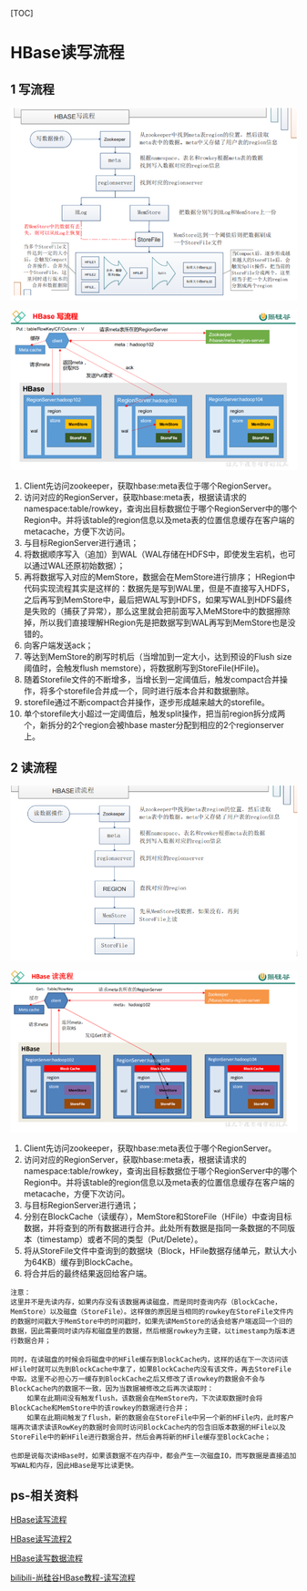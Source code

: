 [TOC]

# HBase读写流程

## 1 写流程

<img src="../picture/1604453861562.png" alt="1604453861562" style="zoom:90%;" />

![image-20201104132051968](../picture/image-20201104132051968.png)

1. Client先访问zookeeper，获取hbase:meta表位于哪个RegionServer。
2. 访问对应的RegionServer，获取hbase:meta表，根据读请求的namespace:table/rowkey，查询出目标数据位于哪个RegionServer中的哪个Region中。并将该table的region信息以及meta表的位置信息缓存在客户端的metacache，方便下次访问。
3. 与目标RegionServer进行通讯；
4. 将数据顺序写入（追加）到WAL（WAL存储在HDFS中，即使发生宕机，也可以通过WAL还原初始数据）；
5. 再将数据写入对应的MemStore，数据会在MemStore进行排序；
    HRegion中代码实现流程其实是这样的：数据先是写到WAL里，但是不直接写入HDFS，之后再写到MemStore中，最后把WAL写到HDFS，如果写WAL到HDFS最终是失败的（捕获了异常），那么这里就会把前面写入MeMStore中的数据擦除掉，所以我们直接理解HRegion先是把数据写到WAL再写到MemStore也是没错的。
6. 向客户端发送ack；
7. 等达到MemStore的刷写时机后（当增加到一定大小，达到预设的Flush size阈值时，会触发flush memstore），将数据刷写到StoreFile(HFile)。
8. 随着Storefile文件的不断增多，当增长到一定阈值后，触发compact合并操作，将多个storefile合并成一个，同时进行版本合并和数据删除。
9. storefile通过不断compact合并操作，逐步形成越来越大的storefile。
10. 单个storefile大小超过一定阈值后，触发split操作，把当前region拆分成两个，新拆分的2个region会被hbase master分配到相应的2个regionserver上。

## 2 读流程

<img src="../picture/1604453881989.png" alt="1604453881989" style="zoom:82%;" />

![image-20201104132215115](../picture/image-20201104132215115.png)

1. Client先访问zookeeper，获取hbase:meta表位于哪个RegionServer。
2. 访问对应的RegionServer，获取hbase:meta表，根据读请求的namespace:table/rowkey，查询出目标数据位于哪个RegionServer中的哪个Region中。并将该table的region信息以及meta表的位置信息缓存在客户端的metacache，方便下次访问。
3. 与目标RegionServer进行通讯；
4. 分别在BlockCache（读缓存），MemStore和StoreFile（HFile）中查询目标数据，并将查到的所有数据进行合并。此处所有数据是指同一条数据的不同版本（timestamp）或者不同的类型（Put/Delete）。
5. 将从StoreFile文件中查询到的数据块（Block，HFile数据存储单元，默认大小为64KB）缓存到BlockCache。
6. 将合并后的最终结果返回给客户端。

```
注意：
这里并不是先读内存，如果内存没有该数据再读磁盘，而是同时查询内存（BlockCache，MemStore）以及磁盘（StoreFile）。这样做的原因是当相同的rowkey在StoreFile文件内的数据时间戳大于MemStore中的时间戳时，如果先读MemStore的话会给客户端返回一个旧的数据，因此需要同时读内存和磁盘里的数据，然后根据rowkey为主键，以timestamp为版本进行数据合并；

同时，在读磁盘的时候会将磁盘中的HFile缓存到BlockCache内，这样的话在下一次访问该HFile时就可以先到BlockCache中拿了，如果BlockCache内没有该文件，再去StoreFile中取。这里不必担心万一缓存到BlockCache之后又修改了该rowkey的数据会不会与BlockCache内的数据不一致，因为当数据被修改之后再次读取时：
    如果在此期间没有触发flush，该数据会在MemStore内，下次读取数据时会将BlockCache和MemStore中的该rowkey的数据进行合并；
    如果在此期间触发了flush，新的数据会在StoreFile中另一个新的HFile内，此时客户端再次请求读该RowKey的数据时会同时访问BlockCache内的包含旧版本数据的HFile以及StoreFile中的新HFile进行数据合并，然后会再将新的HFile缓存至BlockCache；
    
也即是说每次读HBase时，如果该数据不在内存中，都会产生一次磁盘IO，而写数据是直接追加写WAL和内存，因此HBase是写比读更快。
```

## ps-相关资料

[HBase读写流程](https://github.com/heibaiying/BigData-Notes/blob/master/notes/Hbase%E7%9A%84SQL%E4%B8%AD%E9%97%B4%E5%B1%82_Phoenix.md)

[HBase读写流程2](https://www.cnblogs.com/yfb918/p/10416906.html)

[HBase读写数据流程](https://www.cnblogs.com/noyouth/p/13124080.html)

[bilibili-尚硅谷HBase教程-读写流程](https://www.bilibili.com/video/BV1Y4411B7jy?p=15)